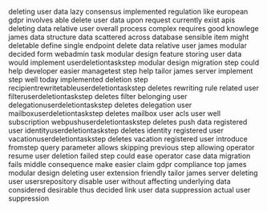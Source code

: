 deleting user data lazy consensus implemented regulation like european gdpr involves able delete user data upon request currently exist apis deleting data relative user overall process complex requires good knowlege james data structure data scattered across database sensible item might deletable define single endpoint delete data relative user james modular decided form webadmin task modular design feature storing user data would implement userdeletiontaskstep modular design migration step could help developer easier managetest step help tailor james server implement step well today implemented deletion step recipientrewritetableuserdeletiontaskstep deletes rewriting rule related user filteruserdeletiontaskstep deletes filter belonging user delegationuserdeletiontaskstep deletes delegation user mailboxuserdeletiontaskstep deletes mailbox user acls user well subscription webpushuserdeletiontaskstep deletes push data registered user identityuserdeletiontaskstep deletes identity registered user vacationuserdeletiontaskstep deletes vacation registered user introduce fromstep query parameter allows skipping previous step allowing operator resume user deletion failed step could ease operator case data migration fails middle consequence make easier claim gdpr compliance top james modular design deleting user extension friendly tailor james server deleting user usersrepository disable user without affecting underlying data considered desirable thus decided link user data suppression actual user suppression